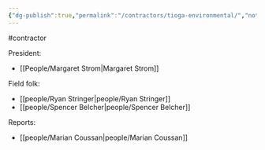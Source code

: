 ```yaml
---
{"dg-publish":true,"permalink":"/contractors/tioga-environmental/","noteIcon":"","created":"2025-01-02T14:28:29.268-06:00"}
---
```


#contractor 

President: 
- [[People/Margaret Strom\|Margaret Strom]]
 

Field folk:
- [[people/Ryan Stringer\|people/Ryan Stringer]]
- [[people/Spencer Belcher\|people/Spencer Belcher]]

Reports:
- [[people/Marian Coussan\|people/Marian Coussan]]
